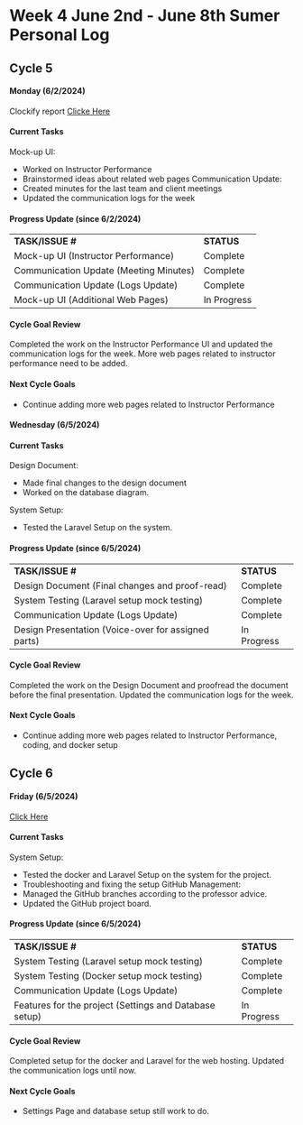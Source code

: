 # Week 4 June 2nd - June 8th Sumer Personal Log

## Cycle 5

#### Monday (6/2/2024)


Clockify report [Clicke Here](https://app.clockify.me/reports/summary?start=2024-06-01T00:00:00.000Z&end=2024-06-05T23:59:59.999Z&filterValuesData=%7B%22users%22:%5B%226657a665c1d0df08761294fb%22%5D,%22userGroups%22:%5B%5D,%22userAndGroup%22:%5B%5D%7D&filterOptions=%7B%22userAndGroup%22:%7B%22status%22:%22ACTIVE_WITH_PENDING%22%7D%7D)

#### Current Tasks

Mock-up UI:
- Worked on Instructor Performance
- Brainstormed ideas about related web pages
Communication Update:
- Created minutes for the last team and client meetings
- Updated the communication logs for the week

#### Progress Update (since 6/2/2024)

<table>
    <tr>
        <td><strong>TASK/ISSUE #</strong></td>
        <td><strong>STATUS</strong></td>
    </tr>
    <tr>
        <td>Mock-up UI (Instructor Performance)</td>
        <td>Complete</td>
    </tr>
    <tr>
        <td>Communication Update (Meeting Minutes)</td>
        <td>Complete</td>
    </tr>
    <tr>
        <td>Communication Update (Logs Update)</td>
        <td>Complete</td>
    </tr>
    <tr>
        <td>Mock-up UI (Additional Web Pages)</td>
        <td>In Progress</td>
    </tr>
</table>

#### Cycle Goal Review 

Completed the work on the Instructor Performance UI and updated the communication logs for the week. More web pages related to instructor performance need to be added.

#### Next Cycle Goals 

- Continue adding more web pages related to Instructor Performance


#### Wednesday (6/5/2024)

#### Current Tasks

Design Document:
- Made final changes to the design document
- Worked on the database diagram.

System Setup: 
- Tested the Laravel Setup on the system.

#### Progress Update (since 6/5/2024)

<table>
    <tr>
        <td><strong>TASK/ISSUE #</strong></td>
        <td><strong>STATUS</strong></td>
    </tr>
    <tr>
        <td>Design Document (Final changes and proof-read)</td>
        <td>Complete</td>
    </tr>
    <tr>
        <td>System Testing (Laravel setup mock testing)</td>
        <td>Complete</td>
    </tr>
    <tr>
        <td>Communication Update (Logs Update)</td>
        <td>Complete</td>
    </tr>
    <tr>
        <td>Design Presentation (Voice-over for assigned parts)</td>
        <td>In Progress</td>
    </tr>
</table>

#### Cycle Goal Review 

Completed the work on the Design Document and proofread the document before the final presentation. Updated the communication logs for the week. 

#### Next Cycle Goals 

- Continue adding more web pages related to Instructor Performance, coding, and docker setup

## Cycle 6

#### Friday (6/5/2024)

[Click Here](https://app.clockify.me/reports/summary?start=2024-06-06T00:00:00.000Z&end=2024-06-07T23:59:59.999Z&filterValuesData=%7B%22users%22:%5B%226657a665c1d0df08761294fb%22%5D,%22userGroups%22:%5B%5D,%22userAndGroup%22:%5B%5D%7D&filterOptions=%7B%22userAndGroup%22:%7B%22status%22:%22ACTIVE_WITH_PENDING%22%7D%7D)

#### Current Tasks

System Setup: 
- Tested the docker and Laravel Setup on the system for the project.
- Troubleshooting and fixing the setup
GitHub Management:
- Managed the GitHub branches according to the professor advice.
- Updated the GitHub project board.

#### Progress Update (since 6/5/2024)

<table>
    <tr>
        <td><strong>TASK/ISSUE #</strong></td>
        <td><strong>STATUS</strong></td>
    </tr>
    <tr>
        <td>System Testing (Laravel setup mock testing)</td>
        <td>Complete</td>
    </tr>
	<tr>
        <td>System Testing (Docker setup mock testing)</td>
        <td>Complete</td>
    </tr>
    <tr>
        <td>Communication Update (Logs Update)</td>
        <td>Complete</td>
    </tr>
    <tr>
        <td>Features for the project (Settings and Database setup)</td>
        <td>In Progress</td>
    </tr>
</table>

#### Cycle Goal Review 

Completed setup for the docker and Laravel for the web hosting. Updated the communication logs until now. 

#### Next Cycle Goals 

- Settings Page and database setup still work to do.
  
